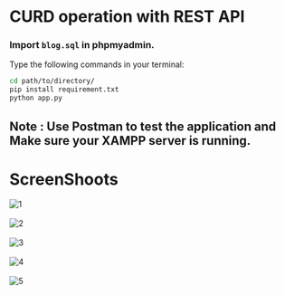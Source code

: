 # CURD operation with REST API

### Import ``` blog.sql ``` in phpmyadmin.

Type the following commands in your terminal:
```bash
cd path/to/directory/
pip install requirement.txt
python app.py
```


## Note : Use Postman to test the application and Make sure your XAMPP server is running.

# ScreenShoots

![1](https://user-images.githubusercontent.com/31537362/68079951-372ee080-fe18-11e9-8c87-292bebfe1f81.PNG)
<br><br>
![2](https://user-images.githubusercontent.com/31537362/68079947-36964a00-fe18-11e9-9350-0504acd2dbbb.PNG)
<br><br>
![3](https://user-images.githubusercontent.com/31537362/68079948-36964a00-fe18-11e9-9b63-cccdd309e970.PNG)
<br><br>
![4](https://user-images.githubusercontent.com/31537362/68079949-36964a00-fe18-11e9-82a1-6bc532430364.PNG)
<br><br>
![5](https://user-images.githubusercontent.com/31537362/68079950-36964a00-fe18-11e9-9140-c204ad539284.PNG)
